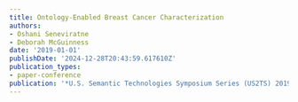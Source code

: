 ```yaml
---
title: Ontology-Enabled Breast Cancer Characterization
authors:
- Oshani Seneviratne
- Deborah McGuinness
date: '2019-01-01'
publishDate: '2024-12-28T20:43:59.617610Z'
publication_types:
- paper-conference
publication: '*U.S. Semantic Technologies Symposium Series (US2TS) 2019*'
---
```

